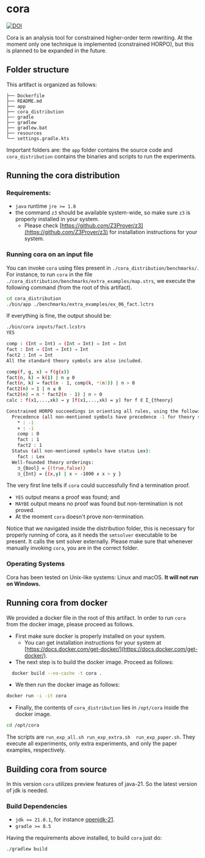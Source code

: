 # cora

[![DOI](https://zenodo.org/badge/207259740.svg)](https://zenodo.org/doi/10.5281/zenodo.10460327)

Cora is an analysis tool for constrained higher-order term rewriting.
At the moment only one technique is implemented (constrained HORPO), but this is
planned to be expanded in the future.

## Folder structure

This artifact is organized as follows:

```
├── Dockerfile
├── README.md
├── app
├── cora_distribution
├── gradle
├── gradlew
├── gradlew.bat
├── resources
└── settings.gradle.kts
```
Important folders are:
the ``app`` folder contains the source code and
``cora_distribution`` contains the binaries and scripts to run the experiments.

## Running the cora distribution

### Requirements:

- ``java`` runtime ``jre >= 1.8``
- the command ``z3`` should be available system-wide, so make sure ``z3``
is properly installed in your system.
  - Please check [https://github.com/Z3Prover/z3](https://github.com/Z3Prover/z3)
  for installation instructions for your system.

### Running cora on an input file
You can invoke ``cora`` using files present in ``./cora_distribution/benchmarks/``.
For instance,
to run ``cora`` in the file ``./cora_distribution/benchmarks/extra_examples/map.strs``,
we execute the following command (from the root of this artifact).

```bash
cd cora_distribution
./bin/app ./benchmarks/extra_examples/ex_06_fact.lctrs
```

If everything is fine, the output should be:

```bash
./bin/cora inputs/fact.lcstrs
YES

comp : (Int ⇒ Int) ⇒ (Int ⇒ Int) ⇒ Int ⇒ Int
fact : Int ⇒ (Int ⇒ Int) ⇒ Int
fact2 : Int ⇒ Int
All the standard theory symbols are also included.

comp(f, g, x) → f(g(x))
fact(n, k) → k(1) | n ≤ 0
fact(n, k) → fact(n - 1, comp(k, *(n))) | n > 0
fact2(n) → 1 | n ≤ 0
fact2(n) → n * fact2(n - 1) | n > 0
calc : f(x1,...,xk) → y [f(x1,...,xk) = y] for f ∈ Σ_{theory}

Constrained HORPO succeedings in orienting all rules, using the following settings:
  Precedence (all non-mentioned symbols have precedence -1 for theory symbols and 0 for other symbols):
    * : -1
    + : -1
    comp : 0
    fact : 1
    fact2 : 1
  Status (all non-mentioned symbols have status Lex):
    fact : Lex
  Well-founded theory orderings:
    ⊐_{Bool} = {(true,false)}
    ⊐_{Int} = {(x,y) | x > -1000 ∧ x > y }
```

The very first line tells if ``cora`` could successfully find a termination proof.

- ``YES`` output means a proof was found; and
- ``MAYBE`` output means no proof was found but non-termination is not proved.
- At the moment ``cora`` doesn't prove non-termination.

Notice that we navigated inside the distribution folder,
this is necessary for properly running of cora, as it needs the ``smtsolver`` executable
to be present.
It calls the smt solver externally.
Please make sure that whenever manually invoking ``cora``,
you are in the correct folder.

### Operating Systems

Cora has been tested on Unix-like systems:
Linux and macOS.
**It will not run on Windows.**

## Running cora from docker

We provided a docker file in the root of this artifact.
In order to run ``cora`` from the docker image, please proceed as follows.

- First make sure docker is properly installed on your system.
  - You can get installation instructions for your system at
  [https://docs.docker.com/get-docker/](https://docs.docker.com/get-docker/).
- The next step is to build the docker image. Proceed as follows:
```bash
  docker build --no-cache -t cora .
```
- We then run the docker image as follows:
```bash
docker run -i -it cora
```
- Finally, the contents of ``cora_distribution`` lies in ``/opt/cora`` inside the docker image.
```bash
cd /opt/cora
```
The scripts are ``run_exp_all.sh run_exp_extra.sh  run_exp_paper.sh``.
They execute all experiments, only extra experiments, and only the paper examples,
respectively.

## Building cora from source

In this version ``cora`` utilizes preview features of java-21.
So the latest version of jdk is needed.

### Build Dependencies

- ``jdk >= 21.0.1``, for instance
  [openjdk-21](https://openjdk.org/projects/jdk/21/).
- ``gradle >= 8.5``

Having the requirements above installed, to build ``cora`` just do:

```bash
./gradlew build
```
